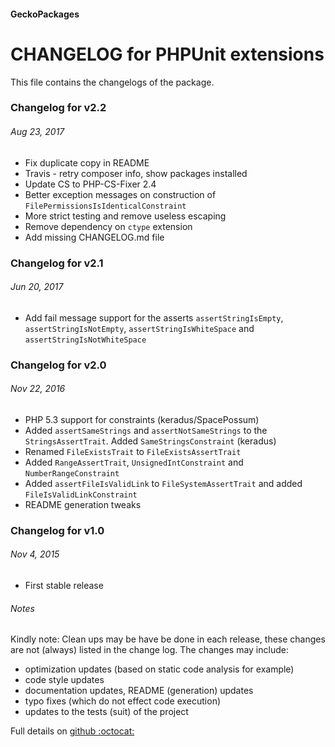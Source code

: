 #### GeckoPackages

# CHANGELOG for PHPUnit extensions

This file contains the changelogs of the package.

### Changelog for v2.2
###### Aug 23, 2017

- Fix duplicate copy in README
- Travis - retry composer info, show packages installed
- Update CS to PHP-CS-Fixer 2.4
- Better exception messages on construction of `FilePermissionsIsIdenticalConstraint`
- More strict testing and remove useless escaping
- Remove dependency on `ctype` extension
- Add missing CHANGELOG.md file

### Changelog for v2.1
###### Jun 20, 2017

- Add fail message support for the asserts `assertStringIsEmpty`, `assertStringIsNotEmpty`, `assertStringIsWhiteSpace` and `assertStringIsNotWhiteSpace`

### Changelog for v2.0
###### Nov 22, 2016

- PHP 5.3 support for constraints (keradus/SpacePossum)
- Added `assertSameStrings` and `assertNotSameStrings` to the `StringsAssertTrait`. Added `SameStringsConstraint` (keradus)
- Renamed `FileExistsTrait` to `FileExistsAssertTrait`
- Added `RangeAssertTrait`, `UnsignedIntConstraint` and `NumberRangeConstraint`
- Added `assertFileIsValidLink` to `FileSystemAssertTrait` and added `FileIsValidLinkConstraint`
- README generation tweaks

### Changelog for v1.0
###### Nov 4, 2015

- First stable release

###### Notes

Kindly note:
Clean ups may be have be done in each release, these changes are not (always) listed in the change log. The changes may include:
- optimization updates (based on static code analysis for example)
- code style updates
- documentation updates, README (generation) updates
- typo fixes (which do not effect code execution)
- updates to the tests (suit) of the project

Full details on [github :octocat:](https://github.com/GeckoPackages/GeckoPHPUnit)
